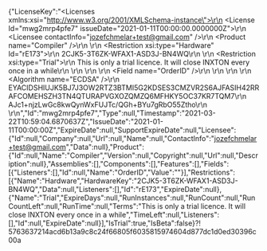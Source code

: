 {"LicenseKey":"<Licenses xmlns:xsi=\"http://www.w3.org/2001/XMLSchema-instance\">\r\n  <License Id=\"mwg2mrp4pfe7\" issueDate=\"2021-01-11T00:00:00.0000000Z\">\r\n    <Licensee contactInfo=\"jozefchmelar+test@gmail.com\" />\r\n    <Product name=\"Compiler\" />\r\n    <Restrictions>\r\n      <Restriction xsi:type=\"Hardware\" Id=\"rE173\">\r\n        <HardwareKey>2CJK5-3T6ZK-WFAX1-ASD3J-BN4WQ</HardwareKey>\r\n      </Restriction>\r\n      <Restriction xsi:type=\"Trial\">\r\n        <Terms>This is only a trial licence. It will close INXTON every once in a while</Terms>\r\n      </Restriction>\r\n    </Restrictions>\r\n    <Fields>\r\n      <Field name=\"OrderID\" />\r\n    </Fields>\r\n  </License>\r\n  <Signature>\r\n    <Algorithm name=\"ECDSA\" />\r\n    <PublicKey>EYACIDSHIUJK5BJ7J3OW2RTZ3BTMI5G2KDSES3CMZVR2S6AJFASIH42RRAFCOMEHSZH3TN4QTURAPVGXOZQMZQ6MFHKY5OC37KR7TQM7</PublicKey>\r\n    <SignatureValue>AJc1+njzLwGc8kwQynWxFUJTc/QGh+BYu7gRbO55Ztho</SignatureValue>\r\n  </Signature>\r\n</Licenses>","Id":"mwg2mrp4pfe7","Type":null,"Timestamp":"2021-03-22T10:59:04.6870637Z","IssueDate":"2021-01-11T00:00:00Z","ExpireDate":null,"SupportExpireDate":null,"Licensee":{"Id":null,"Company":null,"Url":null,"Name":null,"ContactInfo":"jozefchmelar+test@gmail.com","Data":null},"Product":{"Id":null,"Name":"Compiler","Version":null,"Copyright":null,"Url":null,"Description":null},"Assemblies":[],"Components":[],"Features":[],"Fields":[{"Listeners":[],"Id":null,"Name":"OrderID","Value":""}],"Restrictions":[{"Name":"Hardware","HardwareKey":"2CJK5-3T6ZK-WFAX1-ASD3J-BN4WQ","Data":null,"Listeners":[],"Id":"rE173","ExpireDate":null},{"Name":"Trial","ExpireDays":null,"RunInstances":null,"RunCount":null,"RunCountLeft":null,"RunTime":null,"Terms":"This is only a trial licence. It will close INXTON every once in a while","TimeLeft":null,"Listeners":[],"Id":null,"ExpireDate":null}],"IsTrial":true,"IsBeta":false}⁈5763637214acd6b13a9c8c24f66805f6035815974604d877dc1d0ed30396c00a